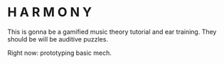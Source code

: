 # H A R M O N Y

This is gonna be a gamified music theory tutorial and ear training. They should be will be auditive puzzles.

Right now: prototyping basic mech.
